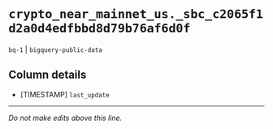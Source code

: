# `crypto_near_mainnet_us._sbc_c2065f1d2a0d4edfbbd8d79b76af6d0f`
`bq-1` | `bigquery-public-data`

## Column details
* [TIMESTAMP] `last_update`

-------------------------------------------------------------------------------
*Do not make edits above this line.*
